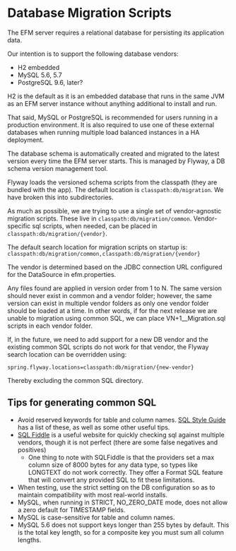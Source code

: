 <!--
 ~ (c) 2018-2019 Cloudera, Inc. All rights reserved.
 ~
 ~  This code is provided to you pursuant to your written agreement with Cloudera, which may be the terms of the
 ~  Affero General Public License version 3 (AGPLv3), or pursuant to a written agreement with a third party authorized
 ~  to distribute this code.  If you do not have a written agreement with Cloudera or with an authorized and
 ~  properly licensed third party, you do not have any rights to this code.
 ~
 ~  If this code is provided to you under the terms of the AGPLv3:
 ~   (A) CLOUDERA PROVIDES THIS CODE TO YOU WITHOUT WARRANTIES OF ANY KIND;
 ~   (B) CLOUDERA DISCLAIMS ANY AND ALL EXPRESS AND IMPLIED WARRANTIES WITH RESPECT TO THIS CODE, INCLUDING BUT NOT
 ~       LIMITED TO IMPLIED WARRANTIES OF TITLE, NON-INFRINGEMENT, MERCHANTABILITY AND FITNESS FOR A PARTICULAR PURPOSE;
 ~   (C) CLOUDERA IS NOT LIABLE TO YOU, AND WILL NOT DEFEND, INDEMNIFY, OR HOLD YOU HARMLESS FOR ANY CLAIMS ARISING
 ~       FROM OR RELATED TO THE CODE; AND
 ~   (D) WITH RESPECT TO YOUR EXERCISE OF ANY RIGHTS GRANTED TO YOU FOR THE CODE, CLOUDERA IS NOT LIABLE FOR ANY
 ~       DIRECT, INDIRECT, INCIDENTAL, SPECIAL, EXEMPLARY, PUNITIVE OR CONSEQUENTIAL DAMAGES INCLUDING, BUT NOT LIMITED
 ~       TO, DAMAGES RELATED TO LOST REVENUE, LOST PROFITS, LOSS OF INCOME, LOSS OF BUSINESS ADVANTAGE OR
 ~       UNAVAILABILITY, OR LOSS OR CORRUPTION OF DATA.
-->

# Database Migration Scripts

The EFM server requires a relational database for persisting its application data.

Our intention is to support the following database vendors:
 - H2 embedded
 - MySQL 5.6, 5.7
 - PostgreSQL 9.6, later?

H2 is the default as it is an embedded database that runs in the same JVM as an EFM server instance without anything additional to install and run.

That said, MySQL or PostgreSQL is recommended for users running in a production environment. 
It is also required to use one of these external databases when running multiple load balanced instances in a HA deployment.

The database schema is automatically created and migrated to the latest version every time the EFM server starts.
This is managed by Flyway, a DB schema version management tool. 

Flyway loads the versioned schema scripts from the classpath (they are bundled with the app). 
The default location is `classpath:db/migration`. We have broken this into subdirectories.

As much as possible, we are trying to use a single set of vendor-agnostic migration scripts. These live in `classpath:db/migration/common`.
Vendor-specific sql scripts, when needed, can be placed in `classpath:db/migration/{vendor}`.

The default search location for migration scripts on startup is:
`classpath:db/migration/common,classpath:db/migration/{vendor}`

The vendor is determined based on the JDBC connection URL configured for the DataSource in efm.properties.

Any files found are applied in version order from 1 to N. The same version should never exist in common and a vendor folder; 
however, the same version can exist in multiple vendor folders as only one vendor folder should be loaded at a time.
In other words, if for the next release we are unable to migration using common SQL, we can place VN+1__Migration.sql scripts in each vendor folder.

If, in the future, we need to add support for a new DB vendor and the existing common SQL scripts do not work for that vendor, the Flyway search location can be overridden using:

`spring.flyway.locations=classpath:db/migration/{new-vendor}`

Thereby excluding the common SQL directory.

## Tips for generating common SQL

- Avoid reserved keywords for table and column names. [SQL Style Guide](https://www.sqlstyle.guide) has a list of these, as well as some other useful tips.
- [SQL Fiddle](http://sqlfiddle.com/) is a useful website for quickly checking sql against multiple vendors, though it is not perfect (there are some false negatives and positives)
    - One thing to note with SQLFiddle is that the providers set a max column size of 8000 bytes for any data type, so types like LONGTEXT do not work correctly. 
      They offer a Format SQL feature that will convert any provided SQL to fit these limitations.
- When testing, use the strict setting on the DB configuration so as to maintain compatibility with most real-world installs. 
- MySQL, when running in STRICT, NO_ZERO_DATE mode, does not allow a zero default for TIMESTAMP fields.
- MySQL is case-sensitive for table and column names.
- MySQL 5.6 does not support keys longer than 255 bytes by default. This is the total key length, so for a composite key you must sum all column lengths.
